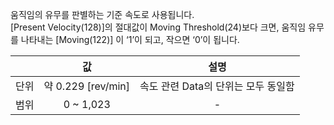 움직임의 유무를 판별하는 기준 속도로 사용됩니다.  
[Present Velocity(128)]의 절대값이 Moving Threshold(24)보다 크면, 움직임 유무를 나타내는 [Moving(122)] 이 ‘1’이 되고, 작으면 ‘0’이 됩니다.

|      |         값         |                설명                 |
|:----:|:------------------:|:-----------------------------------:|
| 단위 | 약 0.229 [rev/min] | 속도 관련 Data의 단위는 모두 동일함 |
| 범위 |     0 ~ 1,023      |                  -                  |

